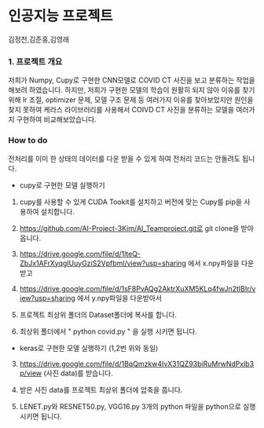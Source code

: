 # 인공지능 프로젝트

김정천,김준홍,김영래
### 1. 프로젝트 개요
저희가 Numpy, Cupy로 구현한 CNN모델로 COVID CT 사진을 보고 분류하는 작업을 해보려 하였습니다.
하지만, 저희가 구현한 모델의 학습이 원활히 되지 않아 이유를 찾기 위해 lr 조절, optimizer 문제, 모델 구조 문제 등 여러가지 이유를 찾아보았지만 원인을 찾지 못하여 케라스 라이브러리를 사용해서 COIVD CT 사진을 분류하는 모델을 여러가지 구현하여 비교해보았습니다.

### How to do
전처리를 이미 한 상태의 데이터를 다운 받을 수 있게 하여 전처리 코드는 안돌려도 됩니다.

- cupy로 구현한 모델 실행하기

1. cupy를 사용할 수 있게 CUDA Tookit를 설치하고 버전에 맞는 Cupy를 pip을 사용하여 설치합니다.

2. https://github.com/AI-Project-3Kim/AI_Teamproject.git로 git clone을 받아옵니다.

3. https://drive.google.com/file/d/1lteQ-ZbJx1AFrXyqgIUuyGziS2Vpfbml/view?usp=sharing 에서 x.npy파일을 다운 받고

4. https://drive.google.com/file/d/1sF8PvAQg2AktrXuXM5KLq4fwJn2tIBIr/view?usp=sharing 에서 y.npy파일을 다운받아서

5. 프로젝트 최상위 폴더의 Dataset폴더에 복사를 합니다.

6. 최상위 폴더에서 " python covid.py " 을 실행 시키면 됩니다.


- keras로 구현한 모델 실행하기 (1,2번 위와 동일)

3. https://drive.google.com/file/d/1BqQmzkw4IvX31QZ93biRuMrwNdPxlb3p/view (사진 data)를 받습니다.

4. 받은 사진 data를 프로젝트 최상위 폴더에 압축을 풉니다.

5. LENET.py와 RESNET50.py, VGG16.py 3개의 python 파일을 python으로 실행시키면 됩니다.
